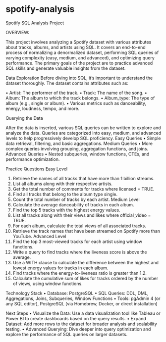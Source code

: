 # spotify-analysis

Spotify SQL Analysis Project


OVERVIEW:

This project involves analyzing a Spotify dataset with various attributes about tracks, albums, and artists using SQL. It covers an end-to-end process of normalizing a denormalized dataset, performing SQL queries of varying complexity (easy, medium, and advanced), and optimizing query performance. The primary goals of the project are to practice advanced SQL skills and generate valuable insights from the dataset.



Data Exploration
Before diving into SQL, it’s important to understand the dataset thoroughly. The dataset contains attributes such as:

•	Artist: The performer of the track.
•	Track: The name of the song.
•	Album: The album to which the track belongs.
•	Album_type: The type of album (e.g., single or album).
•	Various metrics such as danceability, energy, loudness, tempo, and more.



 Querying the Data

After the data is inserted, various SQL queries can be written to explore and analyze the data. Queries are categorized into easy, medium, and advanced levels to help progressively develop SQL proficiency.
Easy Queries
•	Simple data retrieval, filtering, and basic aggregations.
Medium Queries
•	More complex queries involving grouping, aggregation functions, and joins.
Advanced Queries
•	Nested subqueries, window functions, CTEs, and performance optimization.



















Practice Questions
Easy Level
1.	Retrieve the names of all tracks that have more than 1 billion streams.
2.	List all albums along with their respective artists.
3.	Get the total number of comments for tracks where licensed = TRUE.
4.	Find all tracks that belong to the album type single.
5.	Count the total number of tracks by each artist.
Medium Level
1.	Calculate the average danceability of tracks in each album.
2.	Find the top 5 tracks with the highest energy values.
3.	List all tracks along with their views and likes where official_video = TRUE.
4.	For each album, calculate the total views of all associated tracks.
5.	Retrieve the track names that have been streamed on Spotify more than YouTube.
Advanced Level
1.	Find the top 3 most-viewed tracks for each artist using window functions.
2.	Write a query to find tracks where the liveness score is above the average.
3.	Use a WITH clause to calculate the difference between the highest and lowest energy values for tracks in each album.
5.	Find tracks where the energy-to-liveness ratio is greater than 1.2.
6.	Calculate the cumulative sum of likes for tracks ordered by the number of views, using window functions.


Technology Stack
•	Database: PostgreSQL
•	SQL Queries: DDL, DML, Aggregations, Joins, Subqueries, Window Functions
•	Tools: pgAdmin 4 (or any SQL editor), PostgreSQL (via Homebrew, Docker, or direct installation)

Next Steps
•	Visualize the Data: Use a data visualization tool like Tableau or Power BI to create dashboards based on the query results.
•	Expand Dataset: Add more rows to the dataset for broader analysis and scalability testing.
•	Advanced Querying: Dive deeper into query optimization and explore the performance of SQL queries on larger datasets.

